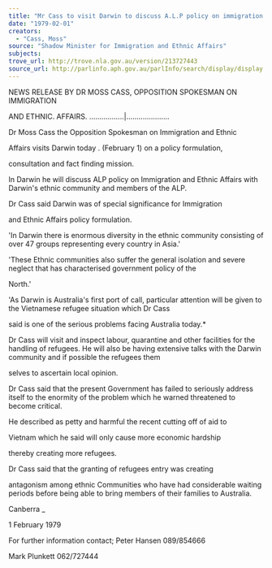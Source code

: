 ```yaml
---
title: "Mr Cass to visit Darwin to discuss A.L.P policy on immigration and ethnic affairs"
date: "1979-02-01"
creators:
  - "Cass, Moss"
source: "Shadow Minister for Immigration and Ethnic Affairs"
subjects:
trove_url: http://trove.nla.gov.au/version/213727443
source_url: http://parlinfo.aph.gov.au/parlInfo/search/display/display.w3p;query=Id%3A%22media/pressrel/HPR08004985%22
---
```


 NEWS RELEASE BY DR MOSS CASS, OPPOSITION SPOKESMAN ON IMMIGRATION 

 AND ETHNIC. AFFAIRS. .................|.....................

 Dr Moss Cass the Opposition Spokesman on Immigration and Ethnic 

 Affairs visits Darwin today .  (February 1) on a policy formulation, 

 consultation and fact finding mission.

 In Darwin he will discuss ALP policy on Immigration and Ethnic  Affairs with Darwin's ethnic community and members of the ALP.

 Dr Cass said Darwin was of special significance for Immigration 

 and Ethnic Affairs policy formulation.

 'In Darwin there is enormous diversity in the ethnic community  consisting of over 47 groups representing every country in Asia.'

 'These Ethnic communities also suffer the general isolation and  severe neglect that has characterised government policy of the 

 North.'

 'As Darwin is Australia's first port of call, particular attention  will be given to the Vietnamese refugee situation which Dr Cass 

 said is one of the serious problems facing Australia today.*

 Dr Cass will visit and inspect labour, quarantine and other facilities  for the handling of refugees. He will also be having extensive  talks with the Darwin community and if possible the refugees them­

 selves to ascertain local opinion.

 Dr Cass said that the present Government has failed to seriously  address itself to the enormity of the problem which he warned  threatened to become critical.

 He described as petty and harmful the recent cutting off of aid to 

 Vietnam which he said will only cause more economic hardship 

 thereby creating more refugees.

 Dr Cass said that the granting of refugees entry was creating 

 antagonism among ethnic Communities who have had considerable  waiting periods before being able to bring members of their  families to Australia.

 Canberra _

 1 February 1979

 For further information contact;  Peter Hansen 089/854666 

 Mark Plunkett 062/727444

